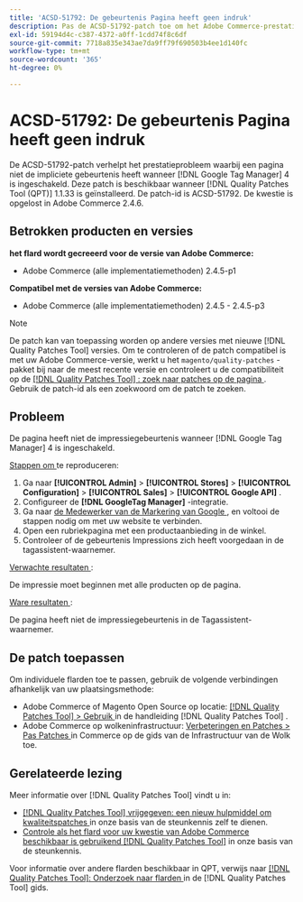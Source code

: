 ```yaml
---
title: 'ACSD-51792: De gebeurtenis Pagina heeft geen indruk'
description: Pas de ACSD-51792-patch toe om het Adobe Commerce-prestatieprobleem op te lossen wanneer een pagina niet de impliciete gebeurtenis heeft wanneer Google Tag Manager 4 is ingeschakeld.
exl-id: 59194d4c-c387-4372-a0ff-1cdd74f8c6df
source-git-commit: 7718a835e343ae7da9ff79f690503b4ee1d140fc
workflow-type: tm+mt
source-wordcount: '365'
ht-degree: 0%

---
```


# ACSD-51792: De gebeurtenis Pagina heeft geen indruk

De ACSD-51792-patch verhelpt het prestatieprobleem waarbij een pagina niet de impliciete gebeurtenis heeft wanneer [!DNL Google Tag Manager] 4 is ingeschakeld. Deze patch is beschikbaar wanneer [!DNL Quality Patches Tool (QPT)] 1.1.33 is geïnstalleerd. De patch-id is ACSD-51792. De kwestie is opgelost in Adobe Commerce 2.4.6.

## Betrokken producten en versies

**het flard wordt gecreeerd voor de versie van Adobe Commerce:**

* Adobe Commerce (alle implementatiemethoden) 2.4.5-p1

**Compatibel met de versies van Adobe Commerce:**

* Adobe Commerce (alle implementatiemethoden) 2.4.5 - 2.4.5-p3

>[!NOTE]
>
>De patch kan van toepassing worden op andere versies met nieuwe [!DNL Quality Patches Tool] versies. Om te controleren of de patch compatibel is met uw Adobe Commerce-versie, werkt u het `magento/quality-patches` -pakket bij naar de meest recente versie en controleert u de compatibiliteit op de [[!DNL Quality Patches Tool] : zoek naar patches op de pagina ](https://experienceleague.adobe.com/tools/commerce-quality-patches/index.html) . Gebruik de patch-id als een zoekwoord om de patch te zoeken.

## Probleem

De pagina heeft niet de impressiegebeurtenis wanneer [!DNL Google Tag Manager] 4 is ingeschakeld.

<u> Stappen om </u> te reproduceren:

1. Ga naar **[!UICONTROL Admin]** > **[!UICONTROL Stores]** > **[!UICONTROL Configuration]** > **[!UICONTROL Sales]** > **[!UICONTROL Google API]** .
1. Configureer de **[!DNL GoogleTag Manager]** -integratie.
1. Ga naar [ de Medewerker van de Markering van Google ](https://tagassistant.google.com/), en voltooi de stappen nodig om met uw website te verbinden.
1. Open een rubriekpagina met een productaanbieding in de winkel.
1. Controleer of de gebeurtenis Impressions zich heeft voorgedaan in de tagassistent-waarnemer.

<u> Verwachte resultaten </u>:

De impressie moet beginnen met alle producten op de pagina.

<u> Ware resultaten </u>:

De pagina heeft niet de impressiegebeurtenis in de Tagassistent-waarnemer.

## De patch toepassen

Om individuele flarden toe te passen, gebruik de volgende verbindingen afhankelijk van uw plaatsingsmethode:

* Adobe Commerce of Magento Open Source op locatie: [[!DNL Quality Patches Tool]  > Gebruik ](https://experienceleague.adobe.com/docs/commerce-operations/tools/quality-patches-tool/usage.html) in de handleiding [!DNL Quality Patches Tool] .
* Adobe Commerce op wolkeninfrastructuur: [ Verbeteringen en Patches > Pas Patches ](https://experienceleague.adobe.com/docs/commerce-cloud-service/user-guide/develop/upgrade/apply-patches.html) in Commerce op de gids van de Infrastructuur van de Wolk toe.

## Gerelateerde lezing

Meer informatie over [!DNL Quality Patches Tool] vindt u in:

* [[!DNL Quality Patches Tool]  vrijgegeven: een nieuw hulpmiddel om kwaliteitspatches ](/help/announcements/adobe-commerce-announcements/magento-quality-patches-released-new-tool-to-self-serve-quality-patches.md) in onze basis van de steunkennis zelf te dienen.
* [ Controle als het flard voor uw kwestie van Adobe Commerce beschikbaar is gebruikend  [!DNL Quality Patches Tool]](/help/support-tools/patches-available-in-qpt-tool/check-patch-for-magento-issue-with-magento-quality-patches.md) in onze basis van de steunkennis.

Voor informatie over andere flarden beschikbaar in QPT, verwijs naar [[!DNL Quality Patches Tool]: Onderzoek naar flarden ](https://experienceleague.adobe.com/tools/commerce-quality-patches/index.html) in de [!DNL Quality Patches Tool] gids.
